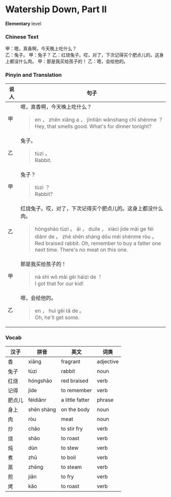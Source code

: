 # Watership Down, Part II
**Elementary** level
### Chinese Text
甲：嗯，真香啊，今天晚上吃什么？<br />乙：兔子。
甲：兔子？
乙：红烧兔子。哎，对了，下次记得买个肥点儿的。这身上都没什么肉。
甲：那是我买给孩子的！
乙：嗯，会给他的。

### Pinyin and Translation
|说人|句子|
|----|----|
|甲|嗯，真香啊，今天晚上吃什么？<blockquote>en ， zhēn xiāng a ， jīntiān wǎnshang chī shénme ？<br />Hey, that smells good. What's for dinner tonight?</blockquote>|
|乙|兔子。<blockquote>tùzi 。<br />Rabbit.</blockquote>|
|甲|兔子？<blockquote>tùzi ？<br />Rabbit?</blockquote>|
|乙|红烧兔子。哎，对了，下次记得买个肥点儿的。这身上都没什么肉。<blockquote>hóngshāo tùzi 。 āi ， duìle ， xiàcì jìde mǎi ge féi diǎnr de 。 zhè shēn shàng dōu méi shénme ròu 。<br />Red braised rabbit. Oh, remember to buy a fatter one next time. There's no meat on this one.</blockquote>|
|甲|那是我买给孩子的！<blockquote>nà shì wǒ mǎi gěi háizi de ！<br />I got that for our kid!</blockquote>|
|乙|嗯，会给他的。<blockquote>en ， huì gěi tā de 。<br />Oh, he'll get some.</blockquote>|
### Vocab
|汉子|拼音|英文|词类|
|----|----|----|----|
|香|xiāng|fragrant|adjective|
|兔子|tùzi|rabbit|noun|
|红烧|hóngshāo|red braised|verb|
|记得|jìde|to remember|verb|
|肥点儿|féidiǎnr|a little fatter|phrase|
|身上|shēn shàng|on the body|noun|
|肉|ròu|meat|noun|
|炒|chǎo|to stir fry|verb|
|烧|shāo|to roast|verb|
|炖|dùn|to stew|verb|
|煮|zhǔ|to boil|verb|
|蒸|zhēng|to steam|verb|
|煎|jiān|to fry|verb|
|烤|kǎo|to roast|verb|